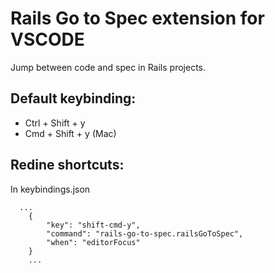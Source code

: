 # Rails Go to Spec extension for VSCODE

Jump between code and spec in Rails projects.

## Default keybinding:

- Ctrl + Shift + y
- Cmd + Shift + y (Mac)

## Redine shortcuts:

In keybindings.json

```
  ...
	{
		"key": "shift-cmd-y",
		"command": "rails-go-to-spec.railsGoToSpec",
		"when": "editorFocus"
	}
	...
```
